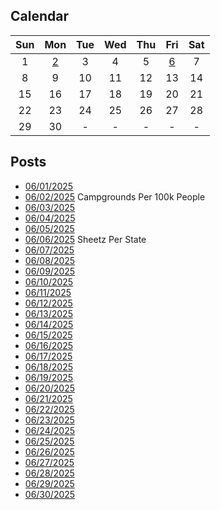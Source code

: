 ## Calendar

|Sun|Mon|Tue|Wed|Thu|Fri|Sat|
|:-:|:-:|:-:|:-:|:-:|:-:|:-:|
|1|[2](../../projects/stores/Campgrounds_Per_State_Per_Capita_2025/)|3|4|5|[6](../../projects/stores/Sheetz_Per_State/)|7|
|8|9|10|11|12|13|14|
|15|16|17|18|19|20|21|
|22|23|24|25|26|27|28|
|29|30|-|-|-|-|-|

## Posts
* [06/01/2025]()
* [06/02/2025](../../projects/stores/Campgrounds_Per_State_Per_Capita_2025/) Campgrounds Per 100k People
* [06/03/2025]()
* [06/04/2025]()
* [06/05/2025]()
* [06/06/2025](../../projects/stores/Sheetz_Per_State/) Sheetz Per State
* [06/07/2025]()
* [06/08/2025]()
* [06/09/2025]()
* [06/10/2025]()
* [06/11/2025]()
* [06/12/2025]()
* [06/13/2025]()
* [06/14/2025]()
* [06/15/2025]()
* [06/16/2025]()
* [06/17/2025]()
* [06/18/2025]()
* [06/19/2025]()
* [06/20/2025]()
* [06/21/2025]()
* [06/22/2025]()
* [06/23/2025]()
* [06/24/2025]()
* [06/25/2025]()
* [06/26/2025]()
* [06/27/2025]()
* [06/28/2025]()
* [06/29/2025]()
* [06/30/2025]()
